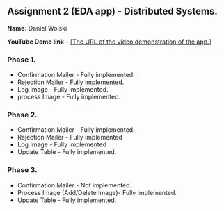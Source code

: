 ## Assignment 2 (EDA app) - Distributed Systems.

__Name:__ Daniel Wolski

__YouTube Demo link__ - [\[The URL of the video demonstration of the app.\]](https://youtu.be/AYByBNqksrs)

### Phase 1.

+ Confirmation Mailer - Fully implemented.
+ Rejection Mailer - Fully implemented.
+ Log Image -  Fully implemented. 
+ process Image - Fully implemented.

### Phase 2.

+ Confirmation Mailer - Fully implemented.
+ Rejection Mailer - Fully implemented 
+ Log Image - Fully implemented 
+ Update Table -  Fully implemented.

### Phase 3.

+ Confirmation Mailer - Not implemented.
+ Process Image (Add/Delete Image)- Fully implemented.
+ Update Table - Fully implemented.
